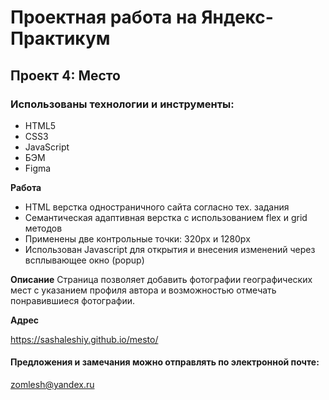 # Проектная работа на Яндекс-Практикум

## Проект 4: Место

### Использованы технологии и инструменты:
* HTML5
* CSS3
* JavaScript
* БЭМ
* Figma

**Работа**
* HTML верстка одностраничного сайта согласно тех. задания
* Семантическая адаптивная верстка с использованием flex и grid методов
* Применены две контрольные точки: 320px и 1280px
* Использован Javascript для открытия и внесения изменений через всплывающее окно (popup)

**Описание**
Страница позволяет добавить фотографии географических мест с указанием профиля автора и возможностью отмечать понравившиеся фотографии.

**Адрес**

https://sashaleshiy.github.io/mesto/

#### Предложения и замечания можно отправлять по электронной почте:
zomlesh@yandex.ru
